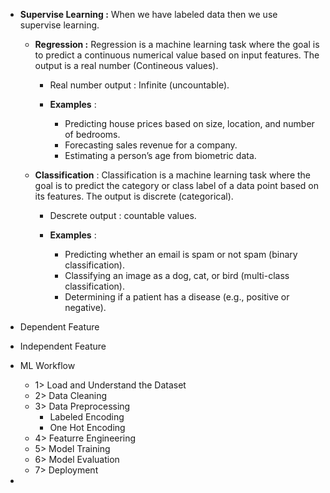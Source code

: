 * **Supervise Learning :** When we have labeled data then we use supervise learning.

  * **Regression :** Regression is a machine learning task where the goal is to predict a continuous numerical value based on input features. The output is a real number (Contineous values).

    * Real number output : Infinite (uncountable).
    * **Examples** :

      * Predicting house prices based on size, location, and number of bedrooms.
      * Forecasting sales revenue for a company.
      * Estimating a person’s age from biometric data.
  * **Classification** : Classification is a machine learning task where the goal is to predict the category or class label of a data point based on its features. The output is discrete (categorical).

    * Descrete output : countable values.
    * **Examples** :

      * Predicting whether an email is spam or not spam (binary classification).
      * Classifying an image as a dog, cat, or bird (multi-class classification).
      * Determining if a patient has a disease (e.g., positive or negative).
* Dependent Feature
* Independent Feature
* ML Workflow

  * 1> Load and Understand the Dataset
  * 2> Data Cleaning
  * 3> Data Preprocessing
    * Labeled Encoding
    * One Hot Encoding
  * 4> Featurre Engineering
  * 5> Model Training
  * 6> Model Evaluation
  * 7> Deployment
*
